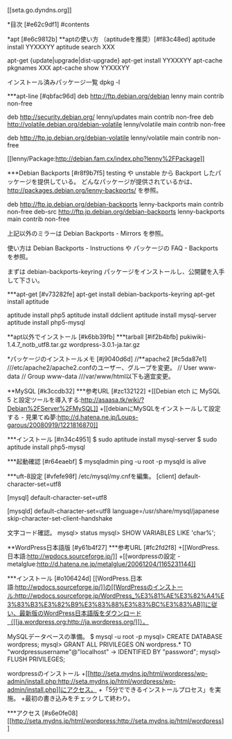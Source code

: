[[seta.go.dyndns.org]]

*目次 [#e62c9df1]
#contents

*apt [#e6c9812b]
**aptの使い方 （aptitudeを推奨）[#f83c48ed]
 aptitude install YYXXXYY
 aptitude search XXX

 apt-get {update|upgrade|dist-upgrade}
 apt-get install YYXXXYY
 apt-cache pkgnames XXX
 apt-cache show YYXXXYY

インストール済みパッケージ一覧
 dpkg -l

***apt-line [#qbfac96d]
 deb http://ftp.debian.org/debian lenny main contrib non-free
 
 deb http://security.debian.org/ lenny/updates main contrib non-free
 deb http://volatile.debian.org/debian-volatile lenny/volatile main contrib non-free 
 
 deb http://ftp.jp.debian.org/debian-volatile lenny/volatile main contrib non-free

[[lenny/Package:http://debian.fam.cx/index.php?lenny%2FPackage]]

***Debian Backports [#r8f9b7f5]
testing や unstable から Backport したパッケージを提供している。
どんなパッケージが提供されているかは、 http://packages.debian.org/lenny-backports/ を参照。

 deb http://ftp.jp.debian.org/debian-backports lenny-backports main contrib non-free
 deb-src http://ftp.jp.debian.org/debian-backports lenny-backports main contrib non-free

上記以外のミラーは Debian Backports - Mirrors を参照。

使い方は Debian Backports - Instructions や パッケージの FAQ - Backports を参照。

まずは debian-backports-keyring パッケージをインストールし、公開鍵を入手して下さい。

***apt-get [#v73282fe]
 apt-get install debian-backports-keyring
 apt-get install aptitude

 aptitude install php5
 aptitude install ddclient
 aptitude install mysql-server
 aptitude install php5-mysql

**apt以外でインストール [#k6bb39fb]
***tarball [#if2b4bfb]
 pukiwiki-1.4.7_notb_utf8.tar.gz
 wordpress-3.0.1-ja.tar.gz

*パッケージのインストールメモ [#j9040d6d]
//**apache2 [#c5da87e1]
///etc/apache2/apache2.confのユーザー、グループを変更。
// User www-data
// Group www-data
///var/www/html以下も適宜変更。

**MySQL [#k3ccdb32]
***参考URL [#zc132122]
+[[Debian etch に MySQL 5 と設定ツールを導入する:http://asaasa.tk/wiki/?Debian%2FServer%2FMySQL]]
+[[debianにMySQLをインストールして設定する - 見果てぬ夢:http://d.hatena.ne.jp/Loups-garous/20080919/1221816870]]

***インストール [#n34c4951]
 $ sudo aptitude install mysql-server
 $ sudo aptitude install php5-mysql

***起動確認 [#r64eaebf]
 $ mysqladmin ping -u root -p
 mysqld is alive

***uft-8設定 [#vfefe98f]
/etc/mysql/my.cnfを編集。
 [client]
 default-character-set=utf8
 
 [mysql] 
 default-character-set=utf8
 
 [mysqld]
 default-character-set=utf8
 language=/usr/share/mysql/japanese
 skip-character-set-client-handshake

文字コード確認。
 mysql> status
 mysql> SHOW VARIABLES LIKE 'char%'; 

**WordPress日本語版 [#y61b4f27]
***参考URL [#fc2fd2f8]
+[[WordPress.日本語:http://wpdocs.sourceforge.jp/]]
+[[wordpressの設定 -metalglue:http://d.hatena.ne.jp/metalglue/20061204/1165231144]]

***インストール [#o106424d]
[[WordPress.日本語:http://wpdocs.sourceforge.jp/]]の[[WordPressのインストール:http://wpdocs.sourceforge.jp/WordPress_%E3%81%AE%E3%82%A4%E3%83%B3%E3%82%B9%E3%83%88%E3%83%BC%E3%83%AB]]に従い、最新版のWordPress日本語版をダウンロード（[[ja.wordpress.org:http://ja.wordpress.org/]]）。

MySQLデータベースの準備。
 $ mysql -u root -p
 mysql> CREATE DATABASE wordpress;
 mysql> GRANT ALL PRIVILEGES ON wordpress.* TO "wordpressusername"@"localhost"
    -> IDENTIFIED BY "password";
 mysql> FLUSH PRIVILEGES;

wordpressのインストール
+[[http://seta.mydns.jp/html/wordpress/wp-admin/install.php:http://seta.mydns.jp/html/wordpress/wp-admin/install.php]]にアクセス。
+「5分でできるインストールプロセス」を実施。
+最初の書き込みをチェックして終わり。

***アクセス [#s6e0fe08]
[[http://seta.mydns.jp/html/wordpress:http://seta.mydns.jp/html/wordpress]]
